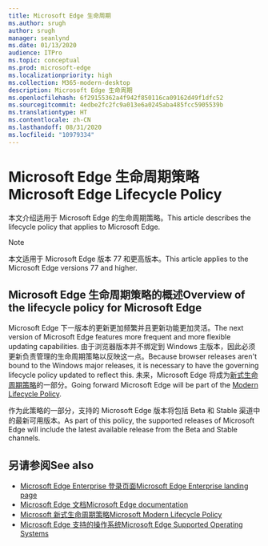 ```yaml
---
title: Microsoft Edge 生命周期
ms.author: srugh
author: srugh
manager: seanlynd
ms.date: 01/13/2020
audience: ITPro
ms.topic: conceptual
ms.prod: microsoft-edge
ms.localizationpriority: high
ms.collection: M365-modern-desktop
description: Microsoft Edge 生命周期
ms.openlocfilehash: 6f29155362a4f942f850116ca09162d49f1dfc52
ms.sourcegitcommit: 4edbe2fc2fc9a013e6a0245aba485fcc5905539b
ms.translationtype: HT
ms.contentlocale: zh-CN
ms.lasthandoff: 08/31/2020
ms.locfileid: "10979334"
---
```

# <span data-ttu-id="cbe69-103">Microsoft Edge 生命周期策略</span><span class="sxs-lookup"><span data-stu-id="cbe69-103">Microsoft Edge Lifecycle Policy</span></span>

<span data-ttu-id="cbe69-104">本文介绍适用于 Microsoft Edge 的生命周期策略。</span><span class="sxs-lookup"><span data-stu-id="cbe69-104">This article describes the lifecycle policy that applies to Microsoft Edge.</span></span>

> [!NOTE]
> <span data-ttu-id="cbe69-105">本文适用于 Microsoft Edge 版本 77 和更高版本。</span><span class="sxs-lookup"><span data-stu-id="cbe69-105">This article applies to the Microsoft Edge versions 77 and higher.</span></span>

## <span data-ttu-id="cbe69-106">Microsoft Edge 生命周期策略的概述</span><span class="sxs-lookup"><span data-stu-id="cbe69-106">Overview of the lifecycle policy for Microsoft Edge</span></span>

<span data-ttu-id="cbe69-107">Microsoft Edge 下一版本的更新更加频繁并且更新功能更加灵活。</span><span class="sxs-lookup"><span data-stu-id="cbe69-107">The next version of Microsoft Edge features more frequent and more flexible updating capabilities.</span></span> <span data-ttu-id="cbe69-108">由于浏览器版本并不绑定到 Windows 主版本，因此必须更新负责管理的生命周期策略以反映这一点。</span><span class="sxs-lookup"><span data-stu-id="cbe69-108">Because browser releases aren't bound to the Windows major releases, it is necessary to have the governing lifecycle policy updated to reflect this.</span></span> <span data-ttu-id="cbe69-109">未来，Microsoft Edge 将成为[新式生命周期策略](https://support.microsoft.com/help/30881/modern-lifecycle-policy)的一部分。</span><span class="sxs-lookup"><span data-stu-id="cbe69-109">Going forward Microsoft Edge will be part of the [Modern Lifecycle Policy](https://support.microsoft.com/help/30881/modern-lifecycle-policy).</span></span>

<span data-ttu-id="cbe69-110">作为此策略的一部分，支持的 Microsoft Edge 版本将包括 Beta 和 Stable 渠道中的最新可用版本。</span><span class="sxs-lookup"><span data-stu-id="cbe69-110">As part of this policy, the supported releases of Microsoft Edge will include the latest available release from the Beta and Stable channels.</span></span>

## <span data-ttu-id="cbe69-111">另请参阅</span><span class="sxs-lookup"><span data-stu-id="cbe69-111">See also</span></span>

- [<span data-ttu-id="cbe69-112">Microsoft Edge Enterprise 登录页面</span><span class="sxs-lookup"><span data-stu-id="cbe69-112">Microsoft Edge Enterprise landing page</span></span>](https://aka.ms/EdgeEnterprise)
- [<span data-ttu-id="cbe69-113">Microsoft Edge 文档</span><span class="sxs-lookup"><span data-stu-id="cbe69-113">Microsoft Edge documentation</span></span>](https://docs.microsoft.com/DeployEdge/)
- [<span data-ttu-id="cbe69-114">Microsoft 新式生命周期策略</span><span class="sxs-lookup"><span data-stu-id="cbe69-114">Microsoft Modern Lifecycle Policy</span></span>](https://support.microsoft.com/help/30881/modern-lifecycle-policy)
- [<span data-ttu-id="cbe69-115">Microsoft Edge 支持的操作系统</span><span class="sxs-lookup"><span data-stu-id="cbe69-115">Microsoft Edge Supported Operating Systems</span></span>](https://docs.microsoft.com/DeployEdge/microsoft-edge-supported-operating-systems)
